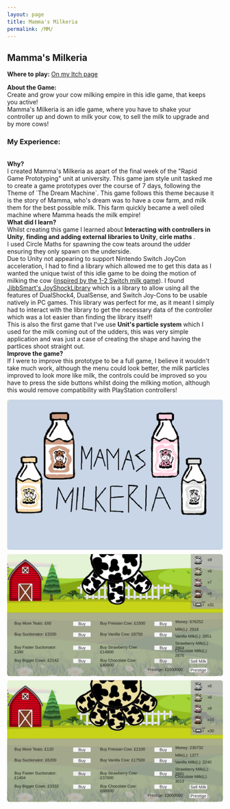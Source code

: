 ```yaml
---
layout: page
title: Mamma's Milkeria
permalink: /MM/
---
```


<style>
  .game-page-container {
    display: flex;
    gap: 20px;
    margin: 20px;
  }
  .game-description {
    flex: 2;
    padding-right: 20px;
  }
  .game-images {
    flex: 1;
    display: flex;
    flex-direction: column;
    gap: 10px;
  }
  .game-images img {
    width: 100%;
    border-radius: 5px;
  }
</style>
  
  <!-- Game description and experience -->
  <div class="game-description">
    <h2>Mamma's Milkeria</h2>
    <p> <strong>Where to play:</strong> <a href="https://kungaroh.itch.io/mammas-milkeria" target="_blank">On my Itch page</a> </p> 
   <!-- <p> <strong>Find the source:</strong> <br> <a href="https://github.com/kungaroh/BubbleSort" target="_blank">On my GitHub</a> </p> -->
    <p><strong>About the Game:</strong><br>Create and grow your cow milking empire in this idle game, that keeps you active!
    <br>Mamma's Milkeria is an idle game, where you have to shake your controller up and down to milk your cow, to sell the milk to upgrade and by more cows! </p>
    <h3>My Experience:</h3>
      <p>
      <br><strong>Why?</strong> 
      <br>I created Mamma's Milkeria as apart of the final week of the "Rapid Game Prototyping" unit at university. This game jam style unit tasked me to create a game prototypes over the course of 7 days, following the Theme of `The Dream Machine`.
        This game follows this theme because it is the story of Mamma, who's dream was to have a cow farm, and milk them for the best possible milk. This farm quickly became a well oiled machine where Mamma heads the milk empire!
      <br><strong>What did I learn?</strong>
      <br>Whilst creating this game I learned about <strong>Interacting with controllers in Unity</strong>, <strong>finding and adding external libraries to Unity</strong>, <strong> cirle maths </strong>. 
        <br>I used Circle Maths for spawning the cow teats around the udder ensuring they only spawn on the underside. 
        <br>Due to Unity not appearing to support Nintendo Switch JoyCon acceleration, I had to find a library which allowed me to get this data as I 
        wanted the unique twist of this idle game to be doing the motion of milking the cow (<a href="https://www.youtube.com/watch?v=m9bWVJrfCkY" target="_blank">inspired by the 1-2 Switch milk game</a>).
        I found <a href="https://github.com/JibbSmart/JoyShockLibrary" target="_blank">JibbSmart's JoyShockLibrary</a> which is a library to allow using all the features of DualShock4, DualSense, and Switch Joy-Cons to be usable natively in PC games.
        This library was perfect for me, as it meant I simply had to interact with the library to get the necessary data of the controller which was a lot easier than finding the library itself!
      <br> This is also the first game that I've use <strong>Unit's particle system</strong> which I used for the milk coming out of the udders, this was very simple application and was just a case of creating the shape and having the partlices shoot straight out.
      <br><strong> Improve the game?</strong>
      <br> If I were to improve this prototype to be a full game, I believe it wouldn't take much work, although the menu could look better, the milk particles improved to look more like milk, the controls could be improved so you have to press the side buttons whilst doing the milking motion, although this would remove compatibility with PlayStation controllers!
    </p>
  </div>

  <!-- Game images -->
  <div class="game-images">
   <img src="/MM Images/MM Logo.png" alt="Mamma's Milkeria Logo">
    <img src="/MM Images/friesian cow.png" alt="an image of mammas milkeria game">
    <img src="/MM Images/vanilla cow.png" alt="an image of mammas milkeria game having unlocked the first prestige">
     
  </div>
</div>
